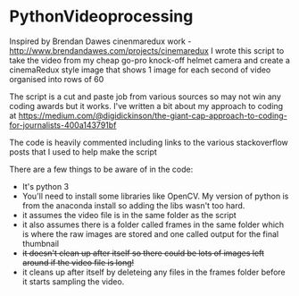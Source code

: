 # PythonVideoprocessing
Inspired by Brendan Dawes cinenmaredux work - http://www.brendandawes.com/projects/cinemaredux 
I wrote this script to take the video from my cheap go-pro knock-off helmet camera and create a cinemaRedux style image that shows 1 image for each second of video organised into rows of 60

The script is a cut and paste job from various sources so may not win any coding awards but it works. I've written a bit about my approach to coding at https://medium.com/@digidickinson/the-giant-cap-approach-to-coding-for-journalists-400a143791bf 

The code is heavily commented including links to the various stackoverflow posts that I used to help make the script

There are a few things to be aware of in the code:
 - It's python 3
 - You'll need to install some libraries like OpenCV. My version of python is from the anaconda install so adding the libs wasn't too hard. 
 - it assumes the video file is in the same folder as the script
 - it also assumes there is a folder called frames in the same folder which is where the raw images are stored and one called output for the final thumbnail
 - ~~it doesn't clean up after itself so there could be lots of images left around if the video file is long!~~
 - it cleans up after itself by deleteing any files in the frames folder before it starts sampling the video.
